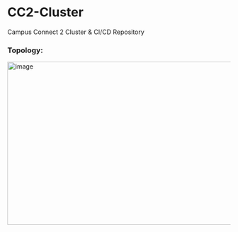 # CC2-Cluster
Campus Connect 2 Cluster &amp; CI/CD Repository

### Topology: 
<img width="695" height="369" alt="image" src="https://github.com/user-attachments/assets/2a5ad3de-e88a-4669-a3ed-c076966bbd3a" />
